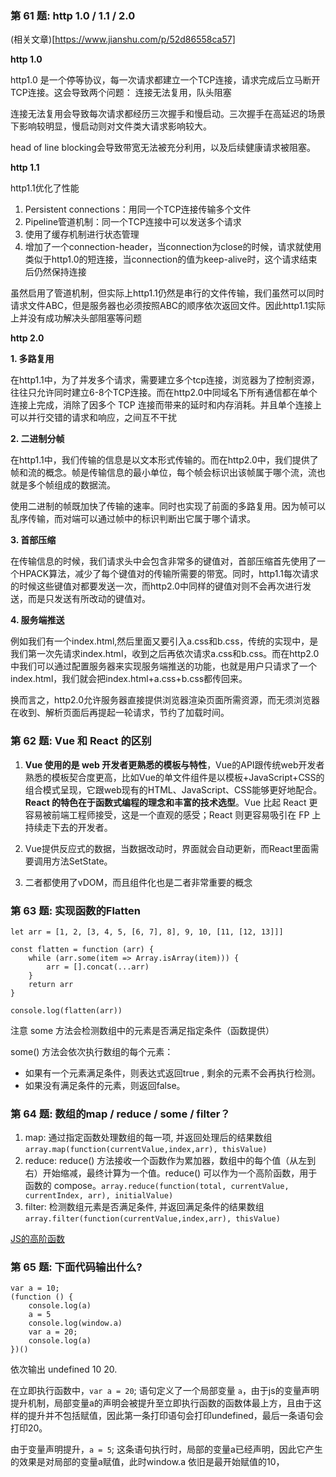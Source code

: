 ### 第 61 题: http 1.0 / 1.1 / 2.0

(相关文章)[https://www.jianshu.com/p/52d86558ca57]

**http 1.0**

http1.0 是一个停等协议，每一次请求都建立一个TCP连接，请求完成后立马断开TCP连接。这会导致两个问题： 连接无法复用，队头阻塞

连接无法复用会导致每次请求都经历三次握手和慢启动。三次握手在高延迟的场景下影响较明显，慢启动则对文件类大请求影响较大。

head of line blocking会导致带宽无法被充分利用，以及后续健康请求被阻塞。

**http 1.1**

http1.1优化了性能
1. Persistent connections：用同一个TCP连接传输多个文件
2. Pipeline管道机制：同一个TCP连接中可以发送多个请求
3. 使用了缓存机制进行状态管理
4. 增加了一个connection-header，当connection为close的时候，请求就使用类似于http1.0的短连接，当connection的值为keep-alive时，这个请求结束后仍然保持连接

虽然启用了管道机制，但实际上http1.1仍然是串行的文件传输，我们虽然可以同时请求文件ABC，但是服务器也必须按照ABC的顺序依次返回文件。因此http1.1实际上并没有成功解决头部阻塞等问题

**http 2.0**

**1. 多路复用**

在http1.1中，为了并发多个请求，需要建立多个tcp连接，浏览器为了控制资源，往往只允许同时建立6-8个TCP连接。而在http2.0中同域名下所有通信都在单个连接上完成，消除了因多个 TCP 连接而带来的延时和内存消耗。并且单个连接上可以并行交错的请求和响应，之间互不干扰

**2. 二进制分帧**

在http1.1中，我们传输的信息是以文本形式传输的。而在http2.0中，我们提供了帧和流的概念。帧是传输信息的最小单位，每个帧会标识出该帧属于哪个流，流也就是多个帧组成的数据流。

使用二进制的帧既加快了传输的速率。同时也实现了前面的多路复用。因为帧可以乱序传输，而对端可以通过帧中的标识判断出它属于哪个请求。

**3. 首部压缩**

在传输信息的时候，我们请求头中会包含非常多的键值对，首部压缩首先使用了一个HPACK算法，减少了每个键值对的传输所需要的带宽。同时，http1.1每次请求的时候这些键值对都要发送一次，而http2.0中同样的键值对则不会再次进行发送，而是只发送有所改动的键值对。

**4. 服务端推送**

例如我们有一个index.html,然后里面又要引入a.css和b.css，传统的实现中，是我们第一次先请求index.html，收到之后再依次请求a.css和b.css。而在http2.0中我们可以通过配置服务器来实现服务端推送的功能，也就是用户只请求了一个index.html，我们就会把index.html+a.css+b.css都传回来。

换而言之，http2.0允许服务器直接提供浏览器渲染页面所需资源，而无须浏览器在收到、解析页面后再提起一轮请求，节约了加载时间。


### 第 62 题: Vue 和 React 的区别

1. **Vue 使用的是 web 开发者更熟悉的模板与特性**，Vue的API跟传统web开发者熟悉的模板契合度更高，比如Vue的单文件组件是以模板+JavaScript+CSS的组合模式呈现，它跟web现有的HTML、JavaScript、CSS能够更好地配合。**React 的特色在于函数式编程的理念和丰富的技术选型**。Vue 比起 React 更容易被前端工程师接受，这是一个直观的感受；React 则更容易吸引在 FP 上持续走下去的开发者。

2. Vue提供反应式的数据，当数据改动时，界面就会自动更新，而React里面需要调用方法SetState。

3. 二者都使用了vDOM，而且组件化也是二者非常重要的概念


### 第 63 题: 实现函数的Flatten
```JS
let arr = [1, 2, [3, 4, 5, [6, 7], 8], 9, 10, [11, [12, 13]]]

const flatten = function (arr) {
    while (arr.some(item => Array.isArray(item))) {
        arr = [].concat(...arr)
    }
    return arr
}

console.log(flatten(arr))
```

注意 some 方法会检测数组中的元素是否满足指定条件（函数提供）

some() 方法会依次执行数组的每个元素：
+ 如果有一个元素满足条件，则表达式返回true , 剩余的元素不会再执行检测。
+ 如果没有满足条件的元素，则返回false。


### 第 64 题: 数组的map / reduce / some / filter？

1. map: 通过指定函数处理数组的每一项, 并返回处理后的结果数组 `array.map(function(currentValue,index,arr), thisValue)`
2. reduce: reduce() 方法接收一个函数作为累加器，数组中的每个值（从左到右）开始缩减，最终计算为一个值。reduce() 可以作为一个高阶函数，用于函数的 compose。`array.reduce(function(total, currentValue, currentIndex, arr), initialValue)`
3. filter: 检测数组元素是否满足条件, 并返回满足条件的结果数组`array.filter(function(currentValue,index,arr), thisValue)`

[JS的高阶函数](https://github.com/yygmind/blog/issues/36#%E6%80%9D%E8%80%83%E9%A2%98)

### 第 65 题: 下面代码输出什么?
```JS
var a = 10;
(function () {
    console.log(a)
    a = 5
    console.log(window.a)
    var a = 20;
    console.log(a)
})()
```

依次输出 undefined 10 20.

在立即执行函数中，`var a = 20`; 语句定义了一个局部变量 `a`，由于js的变量声明提升机制，局部变量a的声明会被提升至立即执行函数的函数体最上方，且由于这样的提升并不包括赋值，因此第一条打印语句会打印undefined，最后一条语句会打印20。

由于变量声明提升，`a = 5`; 这条语句执行时，局部的变量a已经声明，因此它产生的效果是对局部的变量a赋值，此时window.a 依旧是最开始赋值的10，



